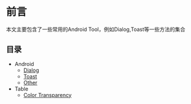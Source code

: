 # 前言

本文主要包含了一些常用的Android Tool，例如Dialog,Toast等一些方法的集合

## 目录

- Android
  - [Dialog](/Component/dialog.md)
  - [Toast](/Component/toast.md)
  - [Other](#android)
- Table
  - [Color Transparency](/Table/color.md)
  